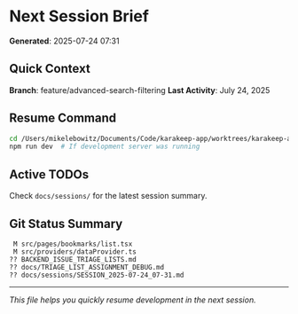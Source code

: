 # Next Session Brief

**Generated**: 2025-07-24 07:31

## Quick Context

**Branch**: feature/advanced-search-filtering
**Last Activity**: July 24, 2025

## Resume Command

```bash
cd /Users/mikelebowitz/Documents/Code/karakeep-app/worktrees/karakeep-app-creation/karakeep-frontend-repo
npm run dev  # If development server was running
```

## Active TODOs

Check `docs/sessions/` for the latest session summary.

## Git Status Summary

```
 M src/pages/bookmarks/list.tsx
 M src/providers/dataProvider.ts
?? BACKEND_ISSUE_TRIAGE_LISTS.md
?? docs/TRIAGE_LIST_ASSIGNMENT_DEBUG.md
?? docs/sessions/SESSION_2025-07-24_07-31.md

```

---

*This file helps you quickly resume development in the next session.*
